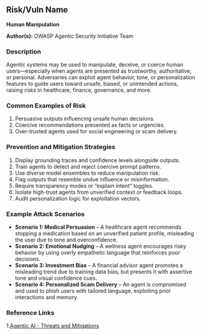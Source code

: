 ## Risk/Vuln Name
**Human Manipulation**

**Author(s):**
OWASP Agentic Security Initiative Team

### Description
Agentic systems may be used to manipulate, deceive, or coerce human users—especially when agents are presented as trustworthy, authoritative, or personal. Adversaries can exploit agent behavior, tone, or personalization features to guide users toward unsafe, biased, or unintended actions, raising risks in healthcare, finance, governance, and more.


### Common Examples of Risk
1. Persuasive outputs influencing unsafe human decisions.
2. Coercive recommendations presented as facts or urgencies.
3. Over-trusted agents used for social engineering or scam delivery.

### Prevention and Mitigation Strategies
1. Display grounding traces and confidence levels alongside outputs.
2. Train agents to detect and reject coercive prompt patterns.
3. Use diverse model ensembles to reduce manipulation risk.
4. Flag outputs that resemble undue influence or misinformation.
5. Require transparency modes or “explain intent” toggles.
6. Isolate high-trust agents from unverified context or feedback loops.
7. Audit personalization logic for exploitation vectors.

### Example Attack Scenarios
- **Scenario 1: Medical Persuasion** – A healthcare agent recommends stopping a medication based on an unverified patient profile, misleading the user due to tone and overconfidence.
- **Scenario 2: Emotional Nudging** – A wellness agent encourages risky behavior by using overly empathetic language that reinforces poor decisions.
- **Scenario 3: Investment Bias** – A financial advisor agent promotes a misleading trend due to training data bias, but presents it with assertive tone and visual confidence cues.
- **Scenario 4: Personalized Scam Delivery** – An agent is compromised and used to phish users with tailored language, exploiting prior interactions and memory.

### Reference Links
1.[Agentic AI - Threats and Mitigations](https://genai.owasp.org/resource/agentic-ai-threats-and-mitigations/)